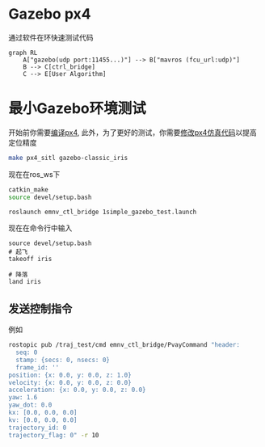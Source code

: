 # Gazebo px4

通过软件在环快速测试代码

```mermaid
graph RL
    A["gazebo(udp port:11455...)"] --> B["mavros (fcu_url:udp)"]
    B --> C[ctrl_bridge]
    C --> E[User Algorithm]
```


# 最小Gazebo环境测试


 开始前你需要[编译px4](./Px4_Compile.md), 此外，为了更好的测试，你需要[修改px4仿真代码](./Px4_Compile.md#如何提高定位精度)以提高定位精度

```bash
make px4_sitl gazebo-classic_iris
```

现在在ros_ws下 
```bash
catkin_make
source devel/setup.bash

roslaunch emnv_ctl_bridge 1simple_gazebo_test.launch
```


现在在命令行中输入
```
source devel/setup.bash
# 起飞
takeoff iris

# 降落 
land iris
```


<!-- ## 时间 

当gazebo环境过于复杂时，仿真速度可能会降低，由于控制循环参考的是本机时间而不是仿真时间，会导致速度ctl_bridge的控制速度不是设定值


## 端口选择
Px4 软件在环中 不同的端口不是相同的会对消息选择性发送，我们需要使用携带有加速度信息的端口 -->



## 发送控制指令
例如
```bash
rostopic pub /traj_test/cmd emnv_ctl_bridge/PvayCommand "header:
  seq: 0
  stamp: {secs: 0, nsecs: 0}
  frame_id: ''
position: {x: 0.0, y: 0.0, z: 1.0}
velocity: {x: 0.0, y: 0.0, z: 0.0}
acceleration: {x: 0.0, y: 0.0, z: 0.0}
yaw: 1.6
yaw_dot: 0.0
kx: [0.0, 0.0, 0.0]
kv: [0.0, 0.0, 0.0]
trajectory_id: 0
trajectory_flag: 0" -r 10

```